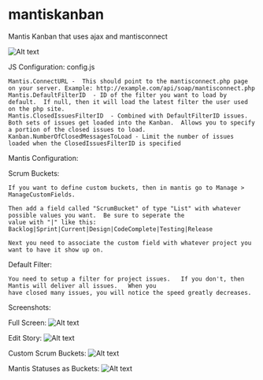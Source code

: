 mantiskanban
============

Mantis Kanban that uses ajax and mantisconnect

![Alt text](https://raw.github.com/cgaspard/mantiskanban/master/images/mantis_logo.png "Logo")

JS Configuration: config.js

    Mantis.ConnectURL -  This should point to the mantisconnect.php page on your server. Example: http://example.com/api/soap/mantisconnect.php
    Mantis.DefaultFilterID  - ID of the filter you want to load by default.  If null, then it will load the latest filter the user used on the php site.
    Mantis.ClosedIssuesFilterID  - Combined with DefaultFilterID issues.  Both sets of issues get loaded into the Kanban.  Allows you to specify a portion of the closed issues to load.
    Kanban.NumberOfClosedMessagesToLoad - Limit the number of issues loaded when the ClosedIssuesFilterID is specified

Mantis Configuration:

  Scrum Buckets:
  
    If you want to define custom buckets, then in mantis go to Manage > ManageCustomFields.
  
    Then add a field called "ScrumBucket" of type "List" with whatever possible values you want.  Be sure to seperate the
    value with "|" like this: Backlog|Sprint|Current|Design|CodeComplete|Testing|Release
    
    Next you need to associate the custom field with whatever project you want to have it show up on.

  Default Filter:

    You need to setup a filter for project issues.   If you don't, then Mantis will deliver all issues.   When you
    have closed many issues, you will notice the speed greatly decreases.

  Screenshots:

Full Screen:
![Alt text](https://raw.github.com/cgaspard/mantiskanban/master/screenshots/screen1.png "Optional title")

Edit Story:
![Alt text](https://raw.github.com/cgaspard/mantiskanban/master/screenshots/screen2.png "Optional title")

Custom Scrum Buckets:
![Alt text](https://raw.github.com/cgaspard/mantiskanban/master/screenshots/screen3.png "Optional title")

Mantis Statuses as Buckets:
![Alt text](https://raw.github.com/cgaspard/mantiskanban/master/screenshots/screen4.png "Optional title")
